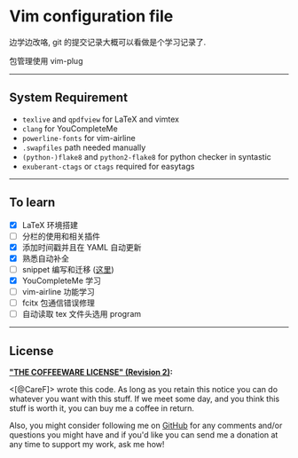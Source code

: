# Vim configuration file 

边学边改咯, git 的提交记录大概可以看做是个学习记录了. 

包管理使用 vim-plug

--------

## System Requirement

- `texlive` and `qpdfview` for LaTeX and vimtex
- `clang` for YouCompleteMe
- `powerline-fonts` for vim-airline
- `.swapfiles` path needed manually
- `(python-)flake8` and `python2-flake8` for python checker in syntastic
- `exuberant-ctags` or `ctags` required for easytags

--------

## To learn 

- [x] LaTeX 环境搭建
- [ ] 分栏的使用和相关插件
- [X] 添加时间戳并且在 YAML 自动更新 
- [X] 熟悉自动补全
- [ ] snippet 编写和迁移 ([这里](http://mednoter.com/UltiSnips.html))
- [X] YouCompleteMe 学习
- [ ] vim-airline 功能学习
- [ ] fcitx 包通信错误修理
- [ ] 自动读取 tex 文件头选用 program

--------

## License

**["THE COFFEEWARE LICENSE" (Revision
2)](https://github.com/Jmlevick/coffeeware-license):**

<[@CareF]> wrote this code. As long as you retain this notice you can
do whatever you want with this stuff. If we meet some day, and you
think this stuff is worth it, you can buy me a coffee in return. 

Also, you might consider following me on [GitHub](https://github.com/CareF) 
for any comments and/or questions you might have and if you'd like you
can send me a donation at any time to support my work, ask me how!

